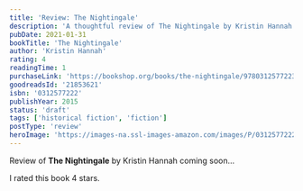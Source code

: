 ```yaml
---
title: 'Review: The Nightingale'
description: 'A thoughtful review of The Nightingale by Kristin Hannah'
pubDate: 2021-01-31
bookTitle: 'The Nightingale'
author: 'Kristin Hannah'
rating: 4
readingTime: 1
purchaseLink: 'https://bookshop.org/books/the-nightingale/9780312577223'
goodreadsId: '21853621'
isbn: '0312577222'
publishYear: 2015
status: 'draft'
tags: ['historical fiction', 'fiction']
postType: 'review'
heroImage: 'https://images-na.ssl-images-amazon.com/images/P/0312577222.01.L.jpg'
---
```


Review of **The Nightingale** by Kristin Hannah coming soon...

I rated this book 4 stars.